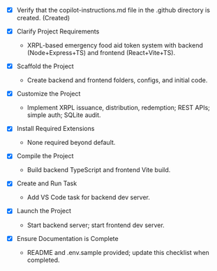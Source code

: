 - [x] Verify that the copilot-instructions.md file in the .github directory is created. (Created)

- [x] Clarify Project Requirements
  - XRPL-based emergency food aid token system with backend (Node+Express+TS) and frontend (React+Vite+TS).

- [x] Scaffold the Project
  - Create backend and frontend folders, configs, and initial code.

- [x] Customize the Project
  - Implement XRPL issuance, distribution, redemption; REST APIs; simple auth; SQLite audit.

- [x] Install Required Extensions
  - None required beyond default.

- [x] Compile the Project
  - Build backend TypeScript and frontend Vite build.

- [x] Create and Run Task
  - Add VS Code task for backend dev server.

- [x] Launch the Project
  - Start backend server; start frontend dev server.

- [x] Ensure Documentation is Complete
  - README and .env.sample provided; update this checklist when completed.